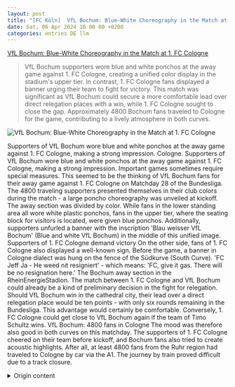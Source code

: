 ```yaml
---
layout: post
title: "[FC Köln]  VfL Bochum: Blue-White Choreography in the Match at 1. FC Cologne"
date: Sat, 06 Apr 2024 16 00 00 +0200
categories: entries DE llm
---
```

[ VfL Bochum: Blue-White Choreography in the Match at 1. FC Cologne](https://www.waz.de/sport/fussball/vfl/article242039372/VfL-Bochum-Blau-Weiss-Choreo-im-Spiel-beim-1-FC-Koeln.html)

> VfL Bochum supporters wore blue and white ponchos at the away game against 1. FC Cologne, creating a unified color display in the stadium's upper tier. In contrast, 1. FC Cologne fans displayed a banner urging their team to fight for victory. This match was significant as VfL Bochum could secure a more comfortable lead over direct relegation places with a win, while 1. FC Cologne sought to close the gap. Approximately 4800 Bochum fans traveled to Cologne for the game, contributing to a lively atmosphere in both curves.

![ VfL Bochum: Blue-White Choreography in the Match at 1. FC Cologne](https://img.sparknews.funkemedien.de/242039370/242039370_1712410318_v16_9_1600.jpeg)

 Supporters of VfL Bochum wore blue and white ponchos at the away game against 1. FC Cologne, making a strong impression.
Cologne. Supporters of VfL Bochum wore blue and white ponchos at the away game against 1. FC Cologne, making a strong impression.
Important games sometimes require special measures. This seemed to be the thinking of VfL Bochum fans for their away game against 1. FC Cologne on Matchday 28 of the Bundesliga. The 4800 traveling supporters presented themselves in their club colors during the match - a large poncho choreography was unveiled at kickoff.
The away section was divided by color. While fans in the lower standing area all wore white plastic ponchos, fans in the upper tier, where the seating block for visitors is located, were given blue ponchos. Additionally, supporters unfurled a banner with the inscription 'Blau weisser VfL Bochum' (Blue and white VfL Bochum) in the middle of this unified image.
Supporters of 1. FC Cologne demand victory
On the other side, fans of 1. FC Cologne also displayed a well-known sign. Before the game, a banner in Cologne dialect was hung on the fence of the Südkurve (South Curve). 'FC Jeff Ja - He weed nit resigniert' - which means: 'FC, give it gas. There will be no resignation here.'
The Bochum away section in the RheinEnergieStadion.
The match between 1. FC Cologne and VfL Bochum could already be a kind of preliminary decision in the fight for relegation. Should VfL Bochum win in the cathedral city, their lead over a direct relegation place would be ten points - with only six rounds remaining in the Bundesliga. This advantage would certainly be comfortable. Conversely, 1. FC Cologne could get close to VfL Bochum again if the team of Timo Schultz wins.
VfL Bochum: 4800 fans in Cologne
The mood was therefore also good in both curves on this matchday. The supporters of 1. FC Cologne cheered on their team before kickoff, and Bochum fans also tried to create acoustic highlights. After all, at least 4800 fans from the Ruhr region had traveled to Cologne by car via the A1. The journey by train proved difficult due to a track closure.

<details>
  <summary>Origin content</summary>
  ---
layout: post
title: " [FC Köln] VfL Bochum: Blau-Weiß-Choreo im Spiel beim 1. FC Köln"
date: Sat, 06 Apr 2024 16:00:00 +0200
categories: entries DE
---
[VfL Bochum: Blau-Weiß-Choreo im Spiel beim 1. FC Köln](https://www.waz.de/sport/fussball/vfl/article242039372/VfL-Bochum-Blau-Weiss-Choreo-im-Spiel-beim-1-FC-Koeln.html)

![VfL Bochum: Blau-Weiß-Choreo im Spiel beim 1. FC Köln](https://img.sparknews.funkemedien.de/242039370/242039370_1712410318_v16_9_1600.jpeg)

Die Anhänger des VfL Bochum zogen beim Auswärtsspiel blaue und weiße Ponchos an und gaben so ein starkes Bild beim 1. FC Köln ab.

Köln. Die Anhänger des VfL Bochum zogen beim Auswärtsspiel blaue und weiße Ponchos an und gaben so ein starkes Bild beim 1. FC Köln ab.

Wichtige Spiele erfordern manchmal besondere Maßnahmen. Das dachten sich offenbar auch die Fans des VfL Bochum beim Auswärtsspiel beim 1. FC Kölnam 28. Spieltag der Fußball-Bundesliga. Die 4800 mitgereisten Anhänger präsentierten sich während der Partie in ihren Vereinsfarben - zum Anpfiff gab es eine große Poncho-Choreografie.

Dabei teilte sich der Gästeblock in den Farben. Während die Fans im unteren Stehplatz-Bereich alle weiße Plastik-Ponchos trugen, bekamen die Fans im Oberrang, wo sich der Sitzplatzblock der Gäste befindet, blaue Ponchos. Zudem entrollten die Anhänger ein Banner mit der Aufschrift „Blau weisser VfL Bochum“ in der Mitte dieses einheitlichen Bildes.

Anhänger des 1. FC Köln fordern den Sieg

Auf der anderen Seiten setzten auch die Anhänger des 1. FC Köln ein inzwischen bekanntes Zeichen. Vor dem Spiel hing am Zaun der Südkurve ein Banner in kölscher Mundart. „FC Jeff Ja - He weed nit resigniert“ - was so viel heißt wie: „FC, gibt Gas. Hier wird nicht resigniert.“

Der Bochumer Gästeblock im Rheinenergie-Stadion.

Die Partie zwischen dem 1. FC Köln und dem VfL Bochum kann bereits eine Art Vorentscheidung im Kampf um den Klassenerhalt bringen. Sollte der VfL Bochum in der Domstadt gewinnen, würde der Vorsprung auf einen direkten Abstiegsplatz zehn Punkte betragen - bei nur noch sechs zu spielenenden Runden in der Bundesliga. Dieser Vorsprung wäre durchaus komfortabel. Andersherum könnte der 1. FC Köln wieder richtig an den VfL Bochum heranrücken, sollte die Mannschaft von Timo Schultz gewinnen.

VfL Bochum: 4800 Fans in Köln dabei

Entsprechend gut war auch die Stimmung in beiden Kurven an diesem Spieltag. Die Anhänger des 1. FC Köln feuerten ihre Mannschaft schon vor dem Anpfiff an und auch die Bochumer Fans veruschten akkustische Highlights zu setzen. Immerhin waren mindestens 4800 Fans aus dem Ruhrgebiet über die A1 in Richtung Köln gefahren. Die Anreise mit der Bahn gestaltete sich aufgrund einer Streckensperrung schwierig.


</details>
